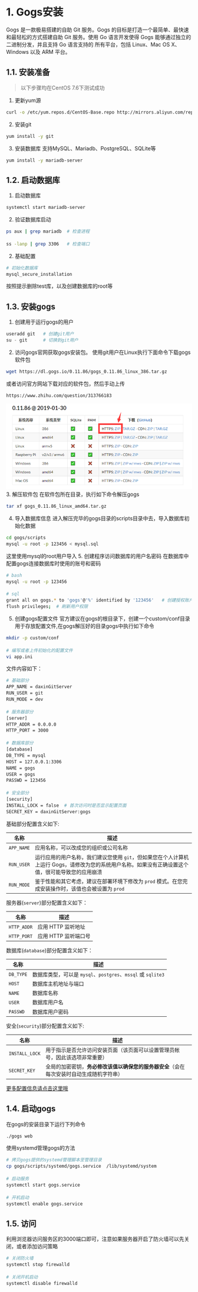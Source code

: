 

# 1. Gogs安装
Gogs 是一款极易搭建的自助 Git 服务。Gogs 的目标是打造一个最简单、最快速和最轻松的方式搭建自助 Git 服务。使用 Go 语言开发使得 Gogs 能够通过独立的二进制分发，并且支持 Go 语言支持的 所有平台，包括 Linux、Mac OS X、Windows 以及 ARM 平台。
## 1.1. 安装准备
> 以下步骤均在CentOS 7.6下测试成功
1. 更新yum源
```bash
curl -o /etc/yum.repos.d/CentOS-Base.repo http://mirrors.aliyun.com/repo/Centos-7.repo
```
2. 安装git
```bash
yum install -y git
```
3. 安装数据库
支持MySQL、Mariadb、PostgreSQL、SQLite等
```bash
yum install -y mariadb-server
```
## 1.2. 启动数据库
1. 启动数据库
```bash
systemctl start mariadb-server
```
2. 验证数据库启动
```bash
ps aux | grep mariadb  # 检查进程

ss -lanp | grep 3306   # 检查端口
```
2. 基础配置
```bash
# 初始化数据库
mysql_secure_installation
```
按照提示删除test库，以及创建数据库的root等
## 1.3. 安装gogs
1. 创建用于运行gogs的用户
```python
useradd git   # 创建git用户
su - git      # 切换到git用户
```
2. 访问gogs官网获取gogs安装包。
使用git用户在Linux执行下面命令下载gogs软件包
```bash
wget https://dl.gogs.io/0.11.86/gogs_0.11.86_linux_386.tar.gz
```
或者访问官方网站下载对应的软件包，然后手动上传
```bash
https://www.zhihu.com/question/313766183
```
![gogs](photo/gogs.png)
3. 解压软件包
在软件包所在目录，执行如下命令解压gogs
```bash
tar xf gogs_0.11.86_linux_amd64.tar.gz
```
4. 导入数据库信息
进入解压完毕的gogs目录的scripts目录中去，导入数据库初始化数据
```bash
cd gogs/scripts
mysql -u root -p 123456 < mysql.sql
```
这里使用mysql的root用户导入
5. 创建程序访问数据库的用户名密码
在数据库中配置gogs连接数据库时使用的账号和密码
```bash
# bash
mysql -u root -p 123456

# sql
grant all on gogs.* to 'gogs'@'%' identified by '123456'   # 创建授权账户gogs，密码为123456,可以登录的原地址是%（表示任意地址）
flush privileges;  # 刷新用户权限
```
5. 创建gogs配置文件
官方建议在gogs的根目录下，创建一个custom/conf目录用于存放配置文件,在gogs解压好的目录gogs中执行如下命令
```bash
mkdir -p custom/conf

# 编写或者上传初始化的配置文件
vi app.ini
```
文件内容如下：
```bash
# 基础部分
APP_NAME = daxinGitServer
RUN_USER = git
RUN_MODE = dev

# 服务器部分
[server]
HTTP_ADDR = 0.0.0.0
HTTP_PORT = 3000

# 数据库部分
[database]   
DB_TYPE = mysql
HOST = 127.0.0.1:3306
NAME = gogs
USER = gogs
PASSWD = 123456

# 安全部分
[security]
INSTALL_LOCK = false  # 首次访问时是否显示配置页面
SECRET_KEY = daxinGitServer:gogs
```
基础部分配置含义如下:  

名称|描述
|----|----|
`APP_NAME`|应用名称，可以改成您的组织或公司名称
`RUN_USER`|运行应用的用户名称，我们建议您使用 `git`，但如果您在个人计算机上运行 Gogs，请修改为您的系统用户名称。如果没有正确设置这个值，很可能导致您的应用崩溃
`RUN_MODE`|鉴于性能和其它考虑，建议在部署环境下修改为 `prod` 模式。在您完成安装操作时，该值也会被设置为 `prod`  

服务器(`server`)部分配置含义如下：  

名称|描述
|----|----|
`HTTP_ADDR`|应用 HTTP 监听地址
`HTTP_PORT`|应用 HTTP 监听端口号  


数据库(`database`)部分配置含义如下：  

名称|描述
|----|----|
`DB_TYPE`|数据库类型，可以是 `mysql`、`postgres`、`mssql` 或 `sqlite3`
`HOST`|数据库主机地址与端口
`NAME`|数据库名称
`USER`|数据库用户名
`PASSWD`|数据库用户密码  

安全(`security`)部分配置含义如下:

名称|描述
|----|----|
`INSTALL_LOCK`|用于指示是否允许访问安装页面（该页面可以设置管理员帐号，因此该选项非常重要）
`SECRET_KEY`|全局的加密密钥，**务必修改该值以确保您的服务器安全**（会在每次安装时自动生成随机字符串）  

[更多配置信息请点击这里哦](https://github.com/gogs/docs/blob/master/zh-CN/advanced/configuration_cheat_sheet.md)
## 1.4. 启动gogs
在gogs的安装目录下运行下列命令
```bash
./gogs web 
```
使用systemd管理gogs的方法
```bash
# 拷贝gogs提供的systemd管理脚本至管理目录
cp gogs/scripts/systemd/gogs.service  /lib/systemd/system

# 启动服务
systemctl start gogs.service  

# 开机启动
systemctl enable gogs.service
```
## 1.5. 访问
利用浏览器访问服务区的3000端口即可，注意如果服务器开启了防火墙可以先关闭，或者添加访问策略
```bash
# 关闭防火墙
systemctl stop firewalld

# 关闭开机启动
systemctl disable firewalld
```
